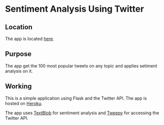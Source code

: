 # Sentiment Analysis Using Twitter

## Location

The app is located [here](https://twitter-senti-analysis.herokuapp.com/).

## Purpose

The app get the 100 most popular tweets on any topic and applies setiment analysis on it.

## Working

This is a simple application using Flask and the Twitter API.
The app is hosted on [Heroku](https://heroku.com "Heroku").

The app uses [TextBlob](https://textblob.readthedocs.io/) for sentiment analysis and [Tweepy](https://www.tweepy.org/) for accessing the Twitter API.
